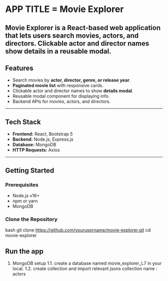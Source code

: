 # APP TITLE = Movie Explorer
Movie Explorer is a React-based web application that lets users search movies, actors, and directors. Clickable actor and director names show details in a reusable modal. 
---

## **Features**

- Search movies by **actor, director, genre, or release year**.  
- **Paginated movie list** with responsive cards.  
- Clickable actor and director names to show **details modal**.  
- Reusable modal component for displaying info.  
- Backend APIs for movies, actors, and directors.  
---

## **Tech Stack**

- **Frontend:** React, Bootstrap 5  
- **Backend:** Node.js, Express.js  
- **Database:** MongoDB  
- **HTTP Requests:** Axios  

---

## **Getting Started**

### **Prerequisites**

- Node.js v16+  
- npm or yarn  
- MongoDB  

### **Clone the Repository**

bash
git clone https://github.com/yourusername/movie-explorer.git
cd movie-explorer

## Run the app
1. MongoDB setup
   1.1. create a database named movie_explorer_L7 in your local.
   1.2. create collection and import relevant jsons
        collection name : actors 

